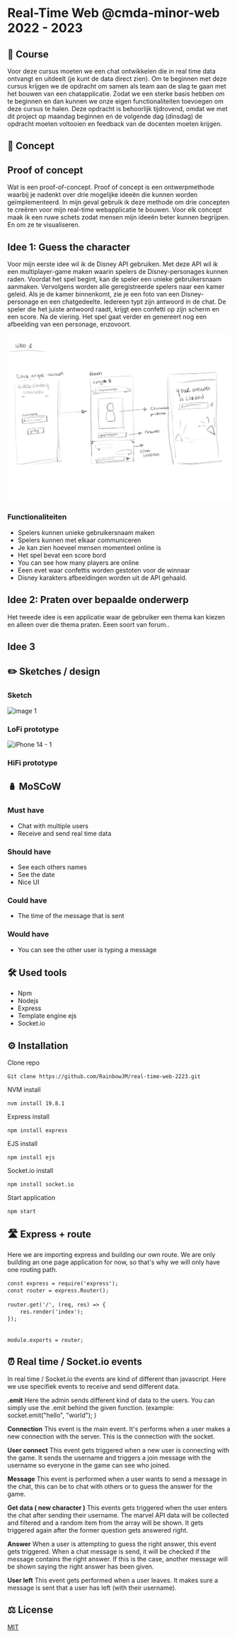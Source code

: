 # Real-Time Web @cmda-minor-web 2022 - 2023

## 🏫 Course 
Voor deze cursus moeten we een chat ontwikkelen die in real time data ontvangt en uitdeelt (je kunt de data direct zien). Om te beginnen met deze cursus krijgen we de opdracht om samen als team aan de slag te gaan met het bouwen van een chatapplicatie. Zodat we een sterke basis hebben om te beginnen en dan kunnen we onze eigen functionaliteiten toevoegen om deze cursus te halen. Deze opdracht is behoorlijk tijdrovend, omdat we met dit project op maandag beginnen en de volgende dag (dinsdag) de opdracht moeten voltooien en feedback van de docenten moeten krijgen.

## 🤔 Concept

## Proof of concept
Wat is een proof-of-concept. Proof of concept is een ontwerpmethode waarbij je nadenkt over drie mogelijke ideeën die kunnen worden geïmplementeerd. In mijn geval gebruik ik deze methode om drie concepten te creëren voor mijn real-time webapplicatie te bouwen. Voor elk concept maak ik een ruwe schets zodat mensen mijn ideeën beter kunnen begrijpen. En om ze te visualiseren. 

## Idee 1: Guess the character
Voor mijn eerste idee wil ik de Disney API gebruiken. Met deze API wil ik een multiplayer-game maken waarin spelers de Disney-personages kunnen raden. Voordat het spel begint, kan de speler een unieke gebruikersnaam aanmaken. Vervolgens worden alle geregistreerde spelers naar een kamer geleid. Als je de kamer binnenkomt, zie je een foto van een Disney-personage en een chatgedeelte. Iedereen typt zijn antwoord in de chat. De speler die het juiste antwoord raadt, krijgt een confetti op zijn scherm en een score. Na de viering. Het spel gaat verder en genereert nog een afbeelding van een personage, enzovoort.

![Idea 1](readme-images/idea1.png)

### Functionaliteiten
- Spelers kunnen unieke gebruikersnaam maken
- Spelers kunnen met elkaar communiceren 
- Je kan zien hoeveel mensen momenteel online is
- Het spel bevat een score bord
- You can see how many players are online
- Eeen evet waar confettis worden gestoten voor de winnaar
- Disney karakters afbeeldingen worden uit de API gehaald. 

## Idee 2: Praten over bepaalde onderwerp
Het tweede idee is een applicatie waar de gebruiker een thema kan kiezen en alleen over die thema praten. Eeen soort van forum..


## Idee 3 

## ✏️ Sketches / design

### Sketch
![image 1](https://user-images.githubusercontent.com/94360732/232487129-7857ca76-19d2-41d1-80d1-c9af0ead5c89.png)

### LoFi prototype
![iPhone 14 - 1](https://user-images.githubusercontent.com/94360732/232489788-bcc8ba8a-e43b-47a3-89cf-1da7c4f038aa.png)

### HiFi prototype


## 🪆 MoSCoW

### Must have
- Chat with multiple users
- Receive and send real time data

### Should have
- See each others names
- See the date
- Nice UI

### Could have
- The time of the message that is sent

### Would have
- You can see the other user is typing a message


## 🛠️ Used tools
- Npm
- Nodejs
- Express
- Template engine ejs
- Socket.io

## ⚙️ Installation
Clone repo

``` 
Git clone https://github.com/RainbowJM/real-time-web-2223.git
```

NVM install 

```
nvm install 19.8.1
```

Express install
```
npm install express
```
EJS install

``` 
npm install ejs

```
Socket.io install 

```
npm install socket.io

```

Start application 

``` 
npm start
```

## 🛣️ Express + route 
Here we are importing express and building our own route. We are only building an one page application for now, so that's why we will only have one routing path. 

```
const express = require('express');
const router = express.Router();

router.get('/', (req, res) => {
    res.render('index');
});


module.exports = router;

```
## ⏰ Real time / Socket.io events 
In real time / Socket.io the events are kind of different than javascript. Here we use specifiek events to receive and send different data.

**.emit**
Here the admin sends different kind of data to the users. You can simply use the .emit behind the given function. (example: socket.emit("hello", "world"); )

**Connection**
This event is the main event. It's performs when a user makes a new connection with the server. This is the connection with the socket.

**User connect**
This event gets triggered when a new user is connecting with the game. It sends the username and triggers a join message with the username so everyone in the game can see who joined.

**Message**
This event is performed when a user wants to send a message in the chat, this can be to chat with others or to guess the answer for the game.

**Get data ( new character )**
This events gets triggered when the user enters the chat after sending their username. The marvel API data will be collected and filtered and a random item from the array will be shown. It gets triggered again after the former question gets answered right.

**Answer**
When a user is attempting to guess the right answer, this event gets triggered. When a chat message is send, it will be checked if the message contains the right answer. If this is the case, another message will be shown saying the right answer has been given.

**User left**
This event gets performed when a user leaves. It makes sure a message is sent that a user has left (with their username).

## ⚖ License
[MIT](https://github.com/RainbowJM/real-time-web-2223/blob/main/LICENSE) 
